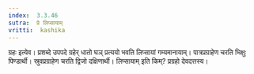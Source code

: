 ```yaml
---
index:  3.3.46
sutra:  प्रे लिप्सायाम्
vritti:  kashika 
---
```


ग्रहः इत्येव। प्रशब्दे उपपदे ग्रहेर् धातो घञ् प्रत्ययो भवति लिप्सायां गम्यमानायाम्। पात्रप्रग्राहेण चरति भिक्षुः पिण्डार्थी। स्रुवप्रग्राहेण चरति द्विजो दक्षिणार्थी। लिप्सायाम् इति किम्? प्रग्रहो देवदत्तस्य।

